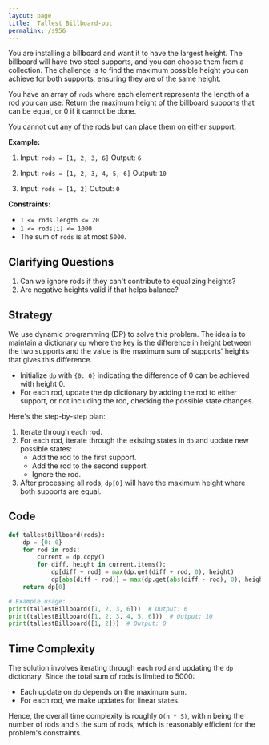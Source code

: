 ```yaml
---
layout: page
title:  Tallest Billboard-out
permalink: /s956
---
```


You are installing a billboard and want it to have the largest height. The billboard will have two steel supports, and you can choose them from a collection. The challenge is to find the maximum possible height you can achieve for both supports, ensuring they are of the same height.

You have an array of `rods` where each element represents the length of a rod you can use. Return the maximum height of the billboard supports that can be equal, or 0 if it cannot be done.

You cannot cut any of the rods but can place them on either support.

**Example:**

1. Input: `rods = [1, 2, 3, 6]`
   Output: `6`
   
2. Input: `rods = [1, 2, 3, 4, 5, 6]`
   Output: `10`
   
3. Input: `rods = [1, 2]`
   Output: `0`

**Constraints:**

- `1 <= rods.length <= 20`
- `1 <= rods[i] <= 1000`
- The sum of `rods` is at most `5000`.

## Clarifying Questions

1. Can we ignore rods if they can't contribute to equalizing heights?
2. Are negative heights valid if that helps balance?

## Strategy

We use dynamic programming (DP) to solve this problem. The idea is to maintain a dictionary `dp` where the key is the difference in height between the two supports and the value is the maximum sum of supports' heights that gives this difference.

- Initialize `dp` with `{0: 0}` indicating the difference of 0 can be achieved with height 0.
- For each rod, update the dp dictionary by adding the rod to either support, or not including the rod, checking the possible state changes.

Here's the step-by-step plan:

1. Iterate through each rod.
2. For each rod, iterate through the existing states in `dp` and update new possible states:
   - Add the rod to the first support.
   - Add the rod to the second support.
   - Ignore the rod.
3. After processing all rods, `dp[0]` will have the maximum height where both supports are equal.

## Code

```python
def tallestBillboard(rods):
    dp = {0: 0}
    for rod in rods:
        current = dp.copy()
        for diff, height in current.items():
            dp[diff + rod] = max(dp.get(diff + rod, 0), height)
            dp[abs(diff - rod)] = max(dp.get(abs(diff - rod), 0), height + min(diff, rod))
    return dp[0]

# Example usage:
print(tallestBillboard([1, 2, 3, 6]))  # Output: 6
print(tallestBillboard([1, 2, 3, 4, 5, 6]))  # Output: 10
print(tallestBillboard([1, 2]))  # Output: 0
```

## Time Complexity

The solution involves iterating through each rod and updating the `dp` dictionary. Since the total sum of rods is limited to 5000:

- Each update on `dp` depends on the maximum sum.
- For each rod, we make updates for linear states.

Hence, the overall time complexity is roughly `O(n * S)`, with `n` being the number of rods and `S` the sum of rods, which is reasonably efficient for the problem's constraints.